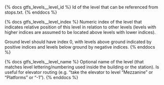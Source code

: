 
{% docs gtfs_levels__level_id %}
Id of the level that can be referenced from stops.txt.
{% enddocs %}

{% docs gtfs_levels__level_index %}
Numeric index of the level that indicates relative position of this level in relation to other levels (levels with higher indices are assumed to be located above levels with lower indices).

Ground level should have index 0, with levels above ground indicated by positive indices and levels below ground by negative indices.
{% enddocs %}

{% docs gtfs_levels__level_name %}
Optional name of the level (that matches level lettering/numbering used inside the building or the station). Is useful for elevator routing (e.g. “take the elevator to level “Mezzanine” or “Platforms” or “-1”).
{% enddocs %}
